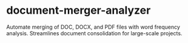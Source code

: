 # document-merger-analyzer
Automate merging of DOC, DOCX, and PDF files with word frequency analysis. Streamlines document consolidation for large-scale projects.
